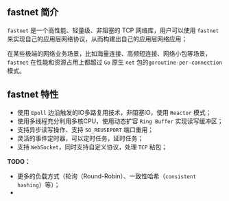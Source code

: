 ## fastnet 简介

`fastnet` 是一个高性能、轻量级、非阻塞的 TCP 网络库，用户可以使用 `fastnet` 来实现自己的应用层网络协议，从而构建出自己的应用层网络应用；

在某些极端的网络业务场景，比如海量连接、高频短连接、网络小包等场景，`fastnet` 在性能和资源占用上都超过 `Go` 原生 `net` 包的`goroutine-per-connection` 模式。

## fastnet 特性

- 使用 `Epoll` 边沿触发的IO多路复用技术，非阻塞IO，使用 `Reactor` 模式；
- 使用多线程充分利用多核CPU，使用动态扩容 `Ring Buffer` 实现读写缓冲区；
- 支持异步读写操作、支持 `SO_REUSEPORT` 端口重用；
- 灵活的事件定时器，可以定时任务，延时任务；
- 支持 `WebSocket`，同时支持自定义协议，处理 `TCP` 粘包；

**TODO：**

- 更多的负载方式（轮询（Round-Robin）、一致性哈希（`consistent hashing`）等）；
- 